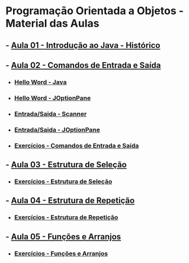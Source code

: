 # Programação Orientada a Objetos - Material das Aulas

## - [Aula 01 - Introdução ao Java - Histórico](https://github.com/gustavowillam/POO/blob/main/slides/AULA01%20Introducao%20ao%20Java%20Historico.pdf)

## - [Aula 02 - Comandos de Entrada e Saída](https://github.com/gustavowillam/POO/blob/main/slides/AULA02%20Comandos%20de%20Entrada%20e%20Saida.pdf)

* ### [Hello Word - Java](https://github.com/gustavowillam/POO/blob/main/programas/HelloWord.java)

* ### [Hello Word - JOptionPane](https://github.com/gustavowillam/POO/blob/main/programas/HelloWordJOptionPane.java)

* ### [Entrada/Saida - Scanner](https://github.com/gustavowillam/POO/blob/main/programas/EntradaScanner.java)

* ### [Entrada/Saida - JOptionPane](https://github.com/gustavowillam/POO/blob/main/programas/EntradaJOptionPane.java)

* ### [Exercícios - Comandos de Entrada e Saída](https://colab.research.google.com/drive/1l_0h3YxbZsBPRkNYXqSnm2AHFHRTRkrI?usp=sharing)

## - [Aula 03 - Estrutura de Seleção](https://github.com/gustavowillam/POO/blob/main/slides/AULA03%20Estruturas%20de%20Selecao.pdf)

* ### [Exercícios - Estrutura de Seleção](https://colab.research.google.com/drive/1VU7YmaTivnwpD35kwPj07dNZfEkYYZIN?usp=sharing)

## - [Aula 04 - Estrutura de Repetição](https://github.com/gustavowillam/POO/blob/main/slides/AULA04%20Estruturas%20de%20Repeticao.pdf)

* ### [Exercícios - Estrutura de Repetição](https://colab.research.google.com/drive/1MQ4EkbfCdVIml3nw7XAX6rxnXpeo1bA7?usp=sharing)

## - [Aula 05 - Funções e Arranjos](https://github.com/gustavowillam/POO/blob/main/slides/AULA05%20Funcoes%20e%20Arrays.pdf)

* ### [Exercícios - Funções e Arranjos](https://colab.research.google.com/drive/1nJofdo0MSr8p_e9YHTnZs-bWGFD9AVdm?usp=sharing)

